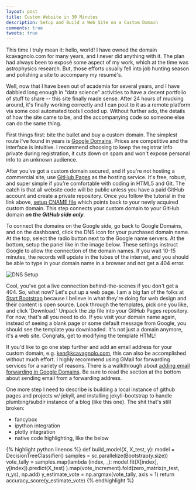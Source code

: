 ```yaml
---
layout: post
title: Custom Website in 30 Minutes
description: Setup and Build a Web Site on a Custom Domain
comments: true
tweets: true
---
```


This time I truly mean it: hello, world! I have owned the
domain kcavagnolo.com for many years, and I never did anything
with it. The plan had always been to expos&eacute; some aspect of
my work, which at the time was astrophysics research. But, those
efforts usually fell into job hunting season and polishing a site
to accompany my resum&eacute;'s.

Well, now that I have been out of academia for several years,
and I have dabbled long enough in "data science" activities to
have a decent portfolio of stuff to share -- this site finally
made sense. After 24 hours of mucking around, it's finally
working correctly and I can post to it as a remote platform via
some cool automated tools I coded up. Without further ado, the
details of how the site came to be, and the accompanying code so
someone else can do the same thing.

First things first: bite the bullet and buy a custom
domain. The simplest route I've found in years is <a
href="http://domains.google.com" target="_blank">Google
Domains</a>. Prices are competitive and the interface is
intuitive. I recommend choosing to keep the registrar info
private during registration, it cuts down on spam and won't
expose personal info to an unknown audience.

After you've got a custom domain secured, and if you're not
hosting a commercial site, use <a href="https://pages.github.com"
target="_blank">GitHub Pages</a> as the hosting service. It's
free, robust, and super simple if you're comfortable with coding
in HTML5 and Git. The catch is that all website code will be
public unless you have a paid GitHub account and create a private
repository. Once you follow the tutorial in the link above, <a
href="https://help.github.com/articles/adding-a-cname-file-to-your-repository/"
target="_blank">setup CNAME file</a> which points back to your
newly acquired custom domain. This step connects your custom
domain to your GitHub domain <strong><em>on the GitHub side
only</em></strong>.

To connect the domains on the Google side, go back to Google
Domains, and on the dashboard, click the DNS icon for your
purchased domain name. At the top, select the radio button next
to the Google name servers. At the bottom, setup the panel like in
the image below. These settings instruct Google to allow the
connection of the domain names. If you wait 10-15 minutes, the
records will update in the tubes of the internet, and you should
be able to type in your domain name in a browser and not get a
404 error.

<img class="img-basic" src="http://www.kcavagnolo.com/img/gdomains.png" class="img-fluid" alt="DNS Setup">

Cool, you've got a live connection behind-the-scenes if you
don't get a 404. So, what now? Let's put up a web page. I am a
big fan of the folks at <a href="http://startbootstrap.com"
target="_blank">Start Bootstrap</a> because I believe in what
they're doing for web design and their content is open
source. Look through the templates, pick one you like, and click
'Download.' Unpack the zip file into your GitHub Pages
repository. For now, that's all you need to do. If you visit your
domain name again, instead of seeing a blank page or some default
message from Google, you should see the template you
downloaded. It's not just a domain anymore, it's a web
site. Congrats, get to modifying the template HTML!

If you'd like to go one step further and add an email address
for your custom domain, e.g. ken@kcavagnolo.com, this can also be
accomplished without much effort. I highly recommend using GMail
for forwarding services for a variety of reasons. There is a
walkthrough about <a
href="https://support.google.com/domains/answer/3251241?hl=en"
target="_blank">adding email forwarding in Google Domains</a>. Be
sure to read the section at the bottom about sending email from a
forwarding address.

One more step I need to describe is building a local instance
of github pages and projects w/ jekyll, and installing
jekyll-bootstrap to handle plumbing/subdir instance of a blog
(like this one). The shit that's still broken:

* fancybox
* ipython integration
* plotly integration
* native code highlighting, like the below

{% highlight python linenos %}
def build_model(X, X_test, y):
model = DecisionTreeClassifier()
samples = sc.parallelize(Bootstrap(y.size))
vote_tally = samples.map(lambda (index, _):
model.fit(X[index], y[index]).predict(X_test)
).map(vote_increment).fold(zero_matrix(n_test, n_ys), np.add)
y_estimate_vote = np.argmax(vote_tally, axis = 1)
return accuracy_score(y_estimate_vote)
{% endhighlight %}
